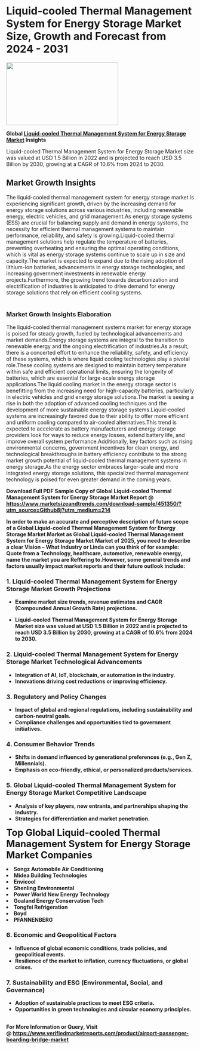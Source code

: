 <H1>Liquid-cooled Thermal Management System for Energy Storage Market Size, Growth and Forecast from 2024 - 2031</H1><img class="aligncenter size-medium wp-image-584254" src="https://thirdeyenews.in/wp-content/uploads/2024/09/Global-Market-Research-300x168.jpeg" alt="" width="300" height="168" /><p><strong>Global&nbsp;<a href="https://www.marketsizeandtrends.com/download-sample/451350/?utm_source=Github8j?utm_medium=214">Liquid-cooled Thermal Management System for Energy Storage Market</a> Insights</strong></p><p>Liquid-cooled Thermal Management System for Energy Storage Market size was valued at USD 1.5 Billion in 2022 and is projected to reach USD 3.5 Billion by 2030, growing at a CAGR of 10.6% from 2024 to 2030.</p><p><h2>Market Growth Insights</h2> <p>The liquid-cooled thermal management system for energy storage market is experiencing significant growth, driven by the increasing demand for energy storage solutions across various industries, including renewable energy, electric vehicles, and grid management.As energy storage systems (ESS) are crucial for balancing supply and demand in energy systems, the necessity for efficient thermal management systems to maintain performance, reliability, and safety is growing.Liquid-cooled thermal management solutions help regulate the temperature of batteries, preventing overheating and ensuring the optimal operating conditions, which is vital as energy storage systems continue to scale up in size and capacity.The market is expected to expand due to the rising adoption of lithium-ion batteries, advancements in energy storage technologies, and increasing government investments in renewable energy projects.Furthermore, the growing trend towards decarbonization and electrification of industries is anticipated to drive demand for energy storage solutions that rely on efficient cooling systems.<br> <strong></strong> <br> <h3>Market Growth Insights Elaboration</h3> <p>The liquid-cooled thermal management systems market for energy storage is poised for steady growth, fueled by technological advancements and market demands.Energy storage systems are integral to the transition to renewable energy and the ongoing electrification of industries.As a result, there is a concerted effort to enhance the reliability, safety, and efficiency of these systems, which is where liquid cooling technologies play a pivotal role.These cooling systems are designed to maintain battery temperature within safe and efficient operational limits, ensuring the longevity of batteries, which are essential for large-scale energy storage applications.The liquid cooling market in the energy storage sector is benefitting from the increasing need for high-capacity batteries, particularly in electric vehicles and grid energy storage solutions.The market is seeing a rise in both the adoption of advanced cooling techniques and the development of more sustainable energy storage systems.Liquid-cooled systems are increasingly favored due to their ability to offer more efficient and uniform cooling compared to air-cooled alternatives.This trend is expected to accelerate as battery manufacturers and energy storage providers look for ways to reduce energy losses, extend battery life, and improve overall system performance.Additionally, key factors such as rising environmental concerns, government incentives for clean energy, and technological breakthroughs in battery efficiency contribute to the strong market growth potential of liquid-cooled thermal management systems in energy storage.As the energy sector embraces larger-scale and more integrated energy storage solutions, this specialized thermal management technology is poised for even greater demand in the coming years.<br> <strong></p><p><span class=""><strong>Download Full PDF Sample Copy of Global Liquid-cooled Thermal Management System for Energy Storage Market Report</strong> @ <a href="https://www.marketsizeandtrends.com/download-sample/451350/?utm_source=Github8j?utm_medium=214" target="_blank">https://www.marketsizeandtrends.com/download-sample/451350/?utm_source=Github8j?utm_medium=214</a></span></p><p>In order to make an accurate and perceptive description of future scope of a Global&nbsp;Liquid-cooled Thermal Management System for Energy Storage Market Market as Global&nbsp;Liquid-cooled Thermal Management System for Energy Storage Market Market of 2025, you need to describe a clear Vision &ndash; What Industry or Linda can you think of for example: Quote from a Technology, healthcare, automotive, renewable energy, name the market you are Reffering to.However, some general trends and factors usually impact market reports and their future outlook include:</p><h3>1.&nbsp;<strong>Liquid-cooled Thermal Management System for Energy Storage Market Growth Projections</strong></h3><ul><li>Examine market size trends, revenue estimates and CAGR (Compounded Annual Growth Rate) projections.</li><li><p>Liquid-cooled Thermal Management System for Energy Storage Market size was valued at USD 1.5 Billion in 2022 and is projected to reach USD 3.5 Billion by 2030, growing at a CAGR of 10.6% from 2024 to 2030.</p></li></ul><h3>2.&nbsp;<strong>Liquid-cooled Thermal Management System for Energy Storage Market Technological Advancements</strong></h3><ul><li>Integration of AI, IoT, blockchain, or automation in the industry.</li><li>Innovations driving cost reductions or improving efficiency.</li></ul><h3>3.&nbsp;<strong>Regulatory and Policy Changes</strong></h3><ul><li>Impact of global and regional regulations, including sustainability and carbon-neutral goals.</li><li>Compliance challenges and opportunities tied to government initiatives.</li></ul><h3>4.&nbsp;<strong>Consumer Behavior Trends</strong></h3><ul><li>Shifts in demand influenced by generational preferences (e.g., Gen Z, Millennials).</li><li>Emphasis on eco-friendly, ethical, or personalized products/services.</li></ul><h3>5.&nbsp;<strong>Global Liquid-cooled Thermal Management System for Energy Storage Market Competitive Landscape</strong></h3><ul><li>Analysis of key players, new entrants, and partnerships shaping the industry.</li><li>Strategies for differentiation and market penetration.</li></ul><p data-pm-slice="1 1 []"><span style="color: inherit; font-family: inherit; font-size: 25px;">Top Global Liquid-cooled Thermal Management System for Energy Storage Market Companies</span></p><div class="" data-test-id=""><p><li>Songz Automobile Air Conditioning</li><li> Midea Building Technologies</li><li> Envicool</li><li> Shenling Environmental</li><li> Power World New Energy Technology</li><li> Goaland Energy Conservation Tech</li><li> Tongfei Refrigeration</li><li> Boyd</li><li> PFANNENBERG</li></p></div><h3>6.&nbsp;<strong>Economic and Geopolitical Factors</strong></h3><ul><li>Influence of global economic conditions, trade policies, and geopolitical events.</li><li>Resilience of the market to inflation, currency fluctuations, or global crises.</li></ul><h3>7.&nbsp;<strong>Sustainability and ESG (Environmental, Social, and Governance)</strong></h3><ul><li>Adoption of sustainable practices to meet ESG criteria.</li><li>Opportunities in green technologies and circular economy principles.</li></ul><h2><strong style="font-size: 14px;">For More Information or Query, Visit @&nbsp;</strong><a style="background-color: #ffffff; font-size: 14px;" href="https://www.marketsizeandtrends.com/report/liquid-cooled-thermal-management-system-for-energy-storage-market/" target="_blank">https://www.verifiedmarketreports.com/product/airport-passenger-boarding-bridge-market</a></h2>